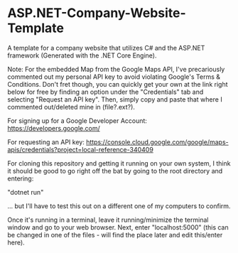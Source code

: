 # ASP.NET-Company-Website-Template
A template for a company website that utilizes C# and the ASP.NET framework (Generated with the .NET Core Engine).


Note: For the embedded Map from the Google Maps API, I've precariously commented out my personal API key to avoid violating Google's Terms & Conditions. Don't fret though, you can quickly get your own at the link right below for free by finding an option under the "Credentials" tab and selecting "Request an API key". Then, simply copy and paste that where I commented out/deleted mine in (file?.ext?).

For signing up for a Google Developer Account:
https://developers.google.com/

For requesting an API key:
https://console.cloud.google.com/google/maps-apis/credentials?project=local-reference-340409


For cloning this repository and getting it running on your own system, I think it should be good to go right off the bat by going to the root directory and entering:

"dotnet run"

... but I'll have to test this out on a different one of my computers to confirm.


Once it's running in a terminal, leave it running/minimize the terminal window and go to your web browser. Next, enter "localhost:5000" (this can be changed in one of the files - will find the place later and edit this/enter here).
